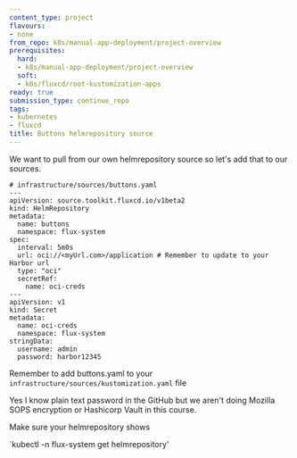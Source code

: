 ```yaml
---
content_type: project
flavours:
- none
from_repo: k8s/manual-app-deployment/project-overview
prerequisites:
  hard:
  - k8s/manual-app-deployment/project-overview
  soft:
  - k8s/fluxcd/root-kustomization-apps
ready: true
submission_type: continue_repo
tags:
- kubernetes
- fluxcd
title: Buttons helmrepository source
---
```




We want to pull from our own helmrepository source so let's add that to our sources.

```
# infrastructure/sources/buttons.yaml
---
apiVersion: source.toolkit.fluxcd.io/v1beta2
kind: HelmRepository
metadata:
  name: buttons
  namespace: flux-system
spec:
  interval: 5m0s
  url: oci://<myUrl.com>/application # Remember to update to your Harbor url
  type: "oci"
  secretRef:
    name: oci-creds
---
apiVersion: v1
kind: Secret
metadata:
  name: oci-creds
  namespace: flux-system
stringData:
  username: admin
  password: harbor12345
```

Remember to add buttons.yaml to your `infrastructure/sources/kustomization.yaml` file

Yes I know plain text password in the GitHub but we aren't doing Mozilla SOPS encryption or Hashicorp Vault in this course.

Make sure your helmrepository shows 

`kubectl -n flux-system get helmrepository'